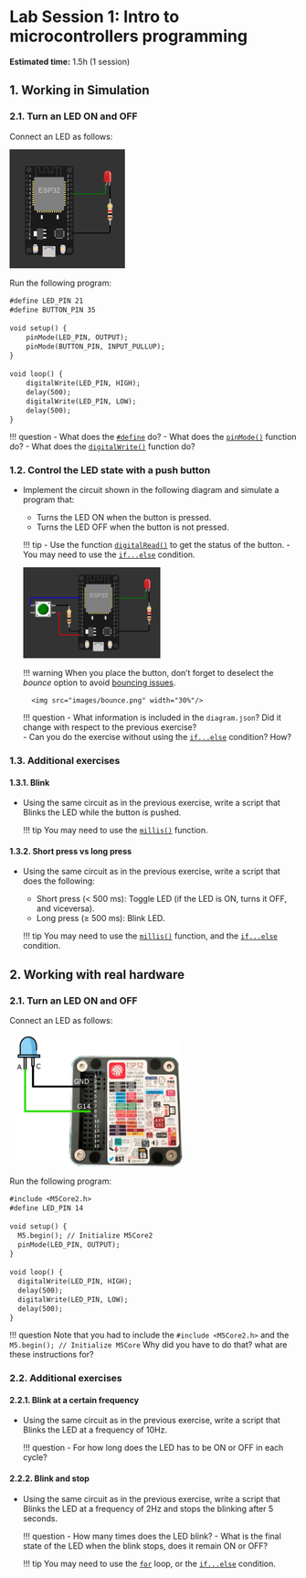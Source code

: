 # Lab Session 1: Intro to microcontrollers programming

**Estimated time:** 1.5h (1 session)

## 1. Working in Simulation

### 2.1. Turn an LED ON and OFF
Connect an LED as follows:

<img src="images/circuito_1.png" width="40%"/>

Run the following program:
```Arduino
#define LED_PIN 21
#define BUTTON_PIN 35

void setup() {
    pinMode(LED_PIN, OUTPUT);
    pinMode(BUTTON_PIN, INPUT_PULLUP);
}

void loop() {
    digitalWrite(LED_PIN, HIGH);
    delay(500);
    digitalWrite(LED_PIN, LOW);
    delay(500);
}
```

!!! question
    - What does the [```#define```](https://docs.arduino.cc/language-reference/en/structure/further-syntax/define/) do?
    - What does the [```pinMode()```](https://docs.arduino.cc/language-reference/en/functions/digital-io/pinMode/) function do?
    - What does the [```digitalWrite()```](https://docs.arduino.cc/language-reference/en/functions/digital-io/digitalwrite/) function do?
        

### 1.2. Control the LED state with a push button

- Implement the circuit shown in the following diagram and simulate a program that:
    - Turns the LED ON when the button is pressed.
    - Turns the LED OFF when the button is not pressed.
  
    !!! tip
        - Use the function [```digitalRead()```](https://docs.arduino.cc/language-reference/en/functions/digital-io/digitalread/) to get the status of the button.
        - You may need to use the [```if...else```](https://docs.arduino.cc/language-reference/en/structure/control-structure/else/) condition.

    <img src="images/button_diagram.png" width="50%"/>

    !!! warning
        When you place the button, don’t forget to deselect the *bounce* option to avoid [bouncing issues](https://www.luisllamas.es/en/debouncing-arduino-interrupts/).
        
        <img src="images/bounce.png" width="30%"/>

    !!! question
        - What information is included in the ```diagram.json```? Did it change with respect to the previous exercise?  
        - Can you do the exercise without using the [```if...else```](https://docs.arduino.cc/language-reference/en/structure/control-structure/else/) condition? How?

### 1.3. Additional exercises

#### 1.3.1. Blink

- Using the same circuit as in the previous exercise, write a script that Blinks the LED while the button is pushed.

    !!! tip
        You may need to use the [```millis()```](https://docs.arduino.cc/language-reference/en/functions/time/millis/) function.

#### 1.3.2. Short press vs long press

- Using the same circuit as in the previous exercise, write a script that does the following:
    - Short press (< 500 ms): Toggle LED (if the LED is ON, turns it OFF, and viceversa).
    - Long press (≥ 500 ms): Blink LED.

    !!! tip
        You may need to use the [```millis()```](https://docs.arduino.cc/language-reference/en/functions/time/millis/) function, and the  [```if...else```](https://docs.arduino.cc/language-reference/en/structure/control-structure/else/) condition.

## 2. Working with real hardware

### 2.1. Turn an LED ON and OFF
Connect an LED as follows:

<img src="images/LED_M5Core2.png" width="60%"/>

Run the following program:
```Arduino
#include <M5Core2.h>
#define LED_PIN 14

void setup() {
  M5.begin(); // Initialize M5Core2
  pinMode(LED_PIN, OUTPUT);
}

void loop() {
  digitalWrite(LED_PIN, HIGH);
  delay(500);
  digitalWrite(LED_PIN, LOW);
  delay(500);
}
```

!!! question
    Note that you had to include the ```#include <M5Core2.h>``` and the ```M5.begin(); // Initialize M5Core```
    Why did you have to do that? what are these instructions for?


### 2.2. Additional exercises

#### 2.2.1. Blink at a certain frequency

- Using the same circuit as in the previous exercise, write a script that Blinks the LED at a frequency of 10Hz.

    !!! question
        - For how long does the LED has to be ON or OFF in each cycle?

#### 2.2.2. Blink and stop

- Using the same circuit as in the previous exercise, write a script that Blinks the LED at a frequency of 2Hz and stops the blinking after 5 seconds.

    !!! question
        - How many times does the LED blink?
        - What is the final state of the LED when the blink stops, does it remain ON or OFF?

    !!! tip
        You may need to use the [```for```](https://docs.arduino.cc/language-reference/en/structure/control-structure/for/) loop, or the  [```if...else```](https://docs.arduino.cc/language-reference/en/structure/control-structure/else/) condition.